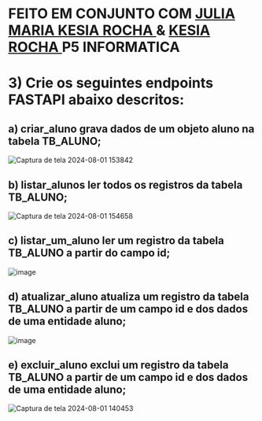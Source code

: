 # FEITO EM CONJUNTO COM <a href="https://github.com/Julia-maria56/PMD2-241/tree/main/Avaliacoes/avaliacao-06"> JULIA MARIA </a>  <a href="https://github.com/KesiaRocha/pdm2-241/tree/main/Avaliacoes/Avaliacao-06"> KESIA ROCHA </a>  </a> & <a href="https://github.com/KesiaRocha"> KESIA ROCHA </a> P5 INFORMATICA

# 3) Crie os seguintes endpoints FASTAPI abaixo descritos: 

a) criar_aluno grava dados de um objeto aluno na tabela TB_ALUNO;
-
![Captura de tela 2024-08-01 153842](https://github.com/user-attachments/assets/b97d5944-1666-46d9-8db0-0b9add20c010)

b) listar_alunos ler todos os registros da tabela TB_ALUNO; 
-
![Captura de tela 2024-08-01 154658](https://github.com/user-attachments/assets/aadde6fb-97be-460d-ba91-144e44f27fa6)

c) listar_um_aluno ler um registro da tabela TB_ALUNO a partir do campo id; 
-
![image](https://github.com/user-attachments/assets/74659b01-801f-42b8-af70-ba0a97f0a8ee)

d) atualizar_aluno atualiza um registro da tabela TB_ALUNO a partir de um campo id e dos dados de uma entidade aluno; 
-
![image](https://github.com/user-attachments/assets/85eaa994-aaf1-409b-95be-f2a856436c5b)

e) excluir_aluno exclui um registro da tabela TB_ALUNO a partir de um campo id e dos dados de uma entidade aluno;
-
![Captura de tela 2024-08-01 140453](https://github.com/user-attachments/assets/4895ddd3-e67a-44bf-a3d6-d104eb85cf10)
